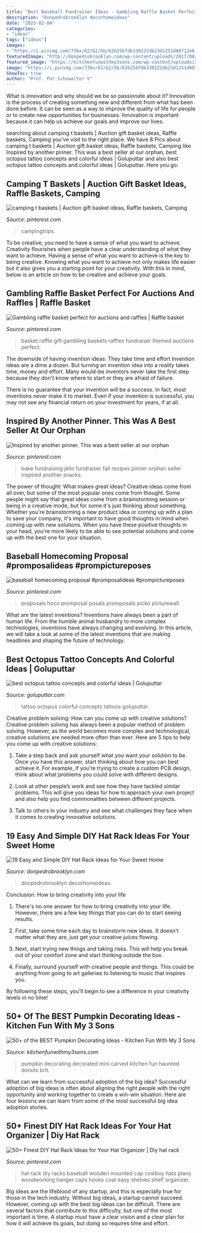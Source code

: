```yaml
---
title: "Best Baseball Fundraiser Ideas - Gambling Raffle Basket Perfect For Auctions And Raffles"
description: "Donpedrobrooklyn decorhomeideas"
date: "2023-02-04"
categories:
- "ideas"
tags: ["ideas"]
images:
- "https://i.pinimg.com/736x/62/b2/5b/62b25bfdb330222db23d1251d80712e6.jpg"
featuredImage: "http://donpedrobrooklyn.com/wp-content/uploads/2017/08/DIY-hat-rack-and-storage-ideas-DIY-hat-rack_19.jpg"
featured_image: "https://kitchenfunwithmy3sons.com/wp-content/uploads/2016/08/the-best-carved-and-decorated-pumpkin-ideas-680x659.jpg"
image: "https://i.pinimg.com/736x/62/b2/5b/62b25bfdb330222db23d1251d80712e6.jpg"
ShowToc: true
author: "Prof. Pat Schowalter V"
---
```



What is innovation and why should we be so passionate about it?
Innovation is the process of creating something new and different from what has been done before. It can be seen as a way to improve the quality of life for people or to create new opportunities for businesses. Innovation is important because it can help us achieve our goals and improve our lives.

	

		
searching about camping t baskets | Auction gift basket ideas, Raffle baskets, Camping you've visit to the right place. We have 8 Pics about camping t baskets | Auction gift basket ideas, Raffle baskets, Camping like Inspired by another pinner. This was a best seller at our orphan, best octopus tattoo concepts and colorful ideas | Goluputtar and also best octopus tattoo concepts and colorful ideas | Goluputtar. Here you go:
		
    
## Camping T Baskets | Auction Gift Basket Ideas, Raffle Baskets, Camping

<img loading=lazy src="https://i.pinimg.com/736x/69/4a/7f/694a7fe845608ab8ac344b8999d6f096.jpg" onerror="this.onerror=null;this.src='https://tse2.mm.bing.net/th?id=OIP.EdG0MxdktUMqs6LCUPFoxQHaJ3&amp;pid=15.1';" alt="camping t baskets | Auction gift basket ideas, Raffle baskets, Camping">

_Source: pinterest.com_

>campingtrips. 

	

To be creative, you need to have a sense of what you want to achieve.
Creativity flourishes when people have a clear understanding of what they want to achieve. Having a sense of what you want to achieve is the key to being creative. Knowing what you want to achieve not only makes life easier but it also gives you a starting point for your creativity. With this in mind, below is an article on how to be creative and achieve your goals.

    
## Gambling Raffle Basket Perfect For Auctions And Raffles | Raffle Basket

<img loading=lazy src="https://i.pinimg.com/736x/62/b2/5b/62b25bfdb330222db23d1251d80712e6.jpg" onerror="this.onerror=null;this.src='https://tse3.mm.bing.net/th?id=OIP.J9uOZmK-pKCbFlSELVv4TwHaJ3&amp;pid=15.1';" alt="Gambling raffle basket perfect for auctions and raffles | Raffle basket">

_Source: pinterest.com_

>basket raffle gift gambling baskets raffles fundraiser themed auctions perfect. 

	

The downside of having invention ideas: They take time and effort
Invention ideas are a dime a dozen. But turning an invention idea into a reality takes time, money and effort.
Many would-be inventors never take the first step because they don't know where to start or they are afraid of failure.

There is no guarantee that your invention will be a success. In fact, most inventions never make it to market. Even if your invention is successful, you may not see any financial return on your investment for years, if at all.

    
## Inspired By Another Pinner. This Was A Best Seller At Our Orphan

<img loading=lazy src="https://i.pinimg.com/736x/fe/fb/69/fefb69eaa7a48bebef90421307594751--jello-oranges-orange-jello.jpg" onerror="this.onerror=null;this.src='https://tse4.mm.bing.net/th?id=OIP.SjX2CNrUOyAM_QhIFcmvXgHaJ3&amp;pid=15.1';" alt="Inspired by another pinner. This was a best seller at our orphan">

_Source: pinterest.com_

>bake fundraising jello fundraiser fall recipes pinner orphan seller inspired another snacks. 

	

The power of thought: What makes great ideas?
Creative ideas come from all over, but some of the most popular ones come from thought. Some people might say that great ideas come from a brainstorming session or being in a creative mode, but for some it's just thinking about something. Whether you're brainstorming a new product idea or coming up with a plan to save your company, it's important to have good thoughts in mind when coming up with new solutions. When you have these positive thoughts in your head, you're more likely to be able to see potential solutions and come up with the best one for your situation.

    
## Baseball Homecoming Proposal #promposalideas #prompictureposes

<img loading=lazy src="https://i.pinimg.com/736x/1a/26/28/1a26285c38878dc647fb16de90ef5486.jpg" onerror="this.onerror=null;this.src='https://tse1.mm.bing.net/th?id=OIP.ZlX5pqycCymwhWX1p6bkdQHaJ3&amp;pid=15.1';" alt="baseball homecoming proposal #promposalideas #prompictureposes">

_Source: pinterest.com_

>proposals hoco promposal posals promposals picko picturewall. 

	

What are the latest inventions?
Inventions have always been a part of human life. From the humble animal husbandry to more complex technologies, inventions have always changing and evolving. In this article, we will take a look at some of the latest inventions that are making headlines and shaping the future of technology.

    
## Best Octopus Tattoo Concepts And Colorful Ideas | Goluputtar

<img loading=lazy src="http://www.goluputtar.com/wp-content/uploads/2017/11/best-octopus-tattoo-concepts-and-colorful-ideas.jpg" onerror="this.onerror=null;this.src='https://tse1.mm.bing.net/th?id=OIP.wCFoQmaK7n_-rphLWlErWgHaO6&amp;pid=15.1';" alt="best octopus tattoo concepts and colorful ideas | Goluputtar">

_Source: goluputtar.com_

>tattoo octopus colorful concepts tattoos goluputtar. 

	

Creative problem solving: How can you come up with creative solutions?
Creative problem solving has always been a popular method of problem solving. However, as the world becomes more complex and technological, creative solutions are needed more often than ever. Here are 5 tips to help you come up with creative solutions:
1. Take a step back and ask yourself what you want your solution to be. Once you have this answer, start thinking about how you can best achieve it. For example, if you’re trying to create a custom PCB design, think about what problems you could solve with different designs.

2. Look at other people’s work and see how they have tackled similar problems. This will give you ideas for how to approach your own project and also help you find commonalities between different projects.

3. Talk to others in your industry and see what challenges they face when it comes to creating innovative solutions.

    
## 19 Easy And Simple DIY Hat Rack Ideas For Your Sweet Home

<img loading=lazy src="http://donpedrobrooklyn.com/wp-content/uploads/2017/08/DIY-hat-rack-and-storage-ideas-DIY-hat-rack_19.jpg" onerror="this.onerror=null;this.src='https://tse1.mm.bing.net/th?id=OIP.BtOKStBjtQdxojtjQSUrOgAAAA&amp;pid=15.1';" alt="19 Easy and Simple DIY Hat Rack Ideas for Your Sweet Home">

_Source: donpedrobrooklyn.com_

>donpedrobrooklyn decorhomeideas. 

	

Conclusion: How to bring creativity into your life
1. There's no one answer for how to bring creativity into your life. However, there are a few key things that you can do to start seeing results.
2. First, take some time each day to brainstorm new ideas. It doesn't matter what they are, just get your creative juices flowing.

3. Next, start trying new things and taking risks. This will help you break out of your comfort zone and start thinking outside the box.

4. Finally, surround yourself with creative people and things. This could be anything from going to art galleries to listening to music that inspires you.

By following these steps, you'll begin to see a difference in your creativity levels in no time!

    
## 50+ Of The BEST Pumpkin Decorating Ideas - Kitchen Fun With My 3 Sons

<img loading=lazy src="https://kitchenfunwithmy3sons.com/wp-content/uploads/2016/08/the-best-carved-and-decorated-pumpkin-ideas-680x659.jpg" onerror="this.onerror=null;this.src='https://tse4.mm.bing.net/th?id=OIP.GjlPrjtRIFP6Wt9C-ATuMwHaHL&amp;pid=15.1';" alt="50+ of the BEST Pumpkin Decorating Ideas - Kitchen Fun With My 3 Sons">

_Source: kitchenfunwithmy3sons.com_

>pumpkin decorating decorated mini carved kitchen fun haunted donuts brit. 

	

What can we learn from successful adoption of the big idea?
Successful adoption of big ideas is often about aligning the right people with the right opportunity and working together to create a win-win situation. Here are four lessons we can learn from some of the most successful big idea adoption stories.

    
## 50+ Finest DIY Hat Rack Ideas For Your Hat Organizer | Diy Hat Rack

<img loading=lazy src="https://i.pinimg.com/736x/ea/dd/c8/eaddc815cc641177c04f051b238aea7e.jpg" onerror="this.onerror=null;this.src='https://tse4.mm.bing.net/th?id=OIP.pOhoxt4-9Iju_lfmWSH0SQHaJ3&amp;pid=15.1';" alt="50+ Finest DIY Hat Rack Ideas for Your Hat Organizer | Diy hat rack">

_Source: pinterest.com_

>hat rack diy racks baseball wooden mounted cap cowboy hats plans woodworking hanger caps hooks coat easy shelves shelf organizer. 

	

Big ideas are the lifeblood of any startup, and this is especially true for those in the tech industry. Without big ideas, a startup cannot succeed. However, coming up with the best big ideas can be difficult. There are several factors that contribute to this difficulty, but one of the most important is time. A startup must have a clear vision and a clear plan for how it will achieve its goals, but doing so requires time and effort.

